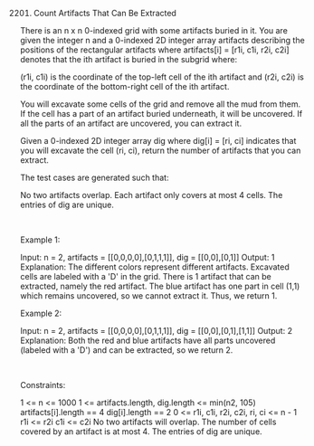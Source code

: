 2201. Count Artifacts That Can Be Extracted

There is an n x n 0-indexed grid with some artifacts buried in it. You are given the integer n and a 0-indexed 2D integer array artifacts describing the positions of the rectangular artifacts where artifacts[i] = [r1i, c1i, r2i, c2i] denotes that the ith artifact is buried in the subgrid where:

(r1i, c1i) is the coordinate of the top-left cell of the ith artifact and
(r2i, c2i) is the coordinate of the bottom-right cell of the ith artifact.

You will excavate some cells of the grid and remove all the mud from them. If the cell has a part of an artifact buried underneath, it will be uncovered. If all the parts of an artifact are uncovered, you can extract it.

Given a 0-indexed 2D integer array dig where dig[i] = [ri, ci] indicates that you will excavate the cell (ri, ci), return the number of artifacts that you can extract.

The test cases are generated such that:

No two artifacts overlap.
Each artifact only covers at most 4 cells.
The entries of dig are unique.

 

Example 1:

Input: n = 2, artifacts = [[0,0,0,0],[0,1,1,1]], dig = [[0,0],[0,1]]
Output: 1
Explanation: 
The different colors represent different artifacts. Excavated cells are labeled with a 'D' in the grid.
There is 1 artifact that can be extracted, namely the red artifact.
The blue artifact has one part in cell (1,1) which remains uncovered, so we cannot extract it.
Thus, we return 1.


Example 2:

Input: n = 2, artifacts = [[0,0,0,0],[0,1,1,1]], dig = [[0,0],[0,1],[1,1]]
Output: 2
Explanation: Both the red and blue artifacts have all parts uncovered (labeled with a 'D') and can be extracted, so we return 2. 


 

Constraints:

1 <= n <= 1000
1 <= artifacts.length, dig.length <= min(n2, 105)
artifacts[i].length == 4
dig[i].length == 2
0 <= r1i, c1i, r2i, c2i, ri, ci <= n - 1
r1i <= r2i
c1i <= c2i
No two artifacts will overlap.
The number of cells covered by an artifact is at most 4.
The entries of dig are unique.